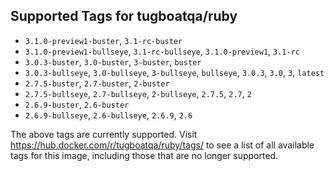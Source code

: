 ## Supported Tags for tugboatqa/ruby

* `3.1.0-preview1-buster`, `3.1-rc-buster`
* `3.1.0-preview1-bullseye`, `3.1-rc-bullseye`, `3.1.0-preview1`, `3.1-rc`
* `3.0.3-buster`, `3.0-buster`, `3-buster`, `buster`
* `3.0.3-bullseye`, `3.0-bullseye`, `3-bullseye`, `bullseye`, `3.0.3`, `3.0`, `3`, `latest`
* `2.7.5-buster`, `2.7-buster`, `2-buster`
* `2.7.5-bullseye`, `2.7-bullseye`, `2-bullseye`, `2.7.5`, `2.7`, `2`
* `2.6.9-buster`, `2.6-buster`
* `2.6.9-bullseye`, `2.6-bullseye`, `2.6.9`, `2.6`

The above tags are currently supported. Visit https://hub.docker.com/r/tugboatqa/ruby/tags/ to see a list of all available tags for this image, including those that are no longer supported.
